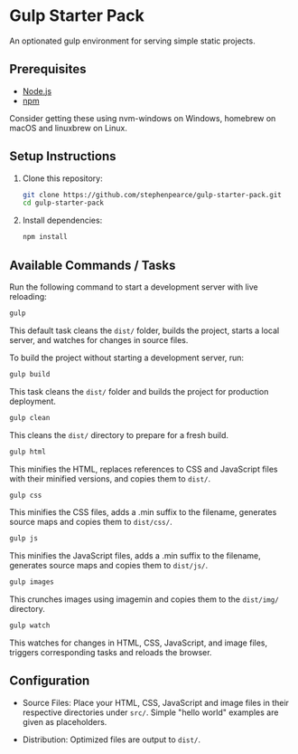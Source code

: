 # Gulp Starter Pack

An optionated gulp environment for serving simple static projects.

## Prerequisites

- [Node.js](https://nodejs.org/)
- [npm](https://www.npmjs.com/)

Consider getting these using nvm-windows on Windows, homebrew on macOS and linuxbrew on Linux.


## Setup Instructions

1. Clone this repository:

   ```bash
   git clone https://github.com/stephenpearce/gulp-starter-pack.git
   cd gulp-starter-pack
   ```

2. Install dependencies:

   ```bash
   npm install
   ```

## Available Commands / Tasks

   Run the following command to start a development server with live reloading:

   ```bash
   gulp
   ```

   This default task cleans the `dist/` folder, builds the project, starts a local server, and watches for changes in source files.

   To build the project without starting a development server, run:

   ```bash
   gulp build
   ```

   This task cleans the `dist/` folder and builds the project for production deployment.
 
   ```bash
   gulp clean
   ```
   
   This cleans the `dist/` directory to prepare for a fresh build.

   ```bash
   gulp html
   ```

   This minifies the HTML, replaces references to CSS and JavaScript files with their minified versions, and copies them to `dist/`.

   ```bash
   gulp css
   ```

   This minifies the CSS files, adds a .min suffix to the filename, generates source maps and copies them to `dist/css/`.

   ```bash
   gulp js
   ```

   This minifies the JavaScript files, adds a .min suffix to the filename, generates source maps and copies them to `dist/js/`.

   ```bash
   gulp images
   ```

   This crunches images using imagemin and copies them to the `dist/img/` directory.

   ```bash
   gulp watch
   ```

   This watches for changes in HTML, CSS, JavaScript, and image files, triggers corresponding tasks and reloads the browser.


## Configuration

   * Source Files: Place your HTML, CSS, JavaScript and image files in their respective directories under `src/`. Simple "hello world" examples are given as placeholders.

   * Distribution: Optimized files are output to `dist/`.
